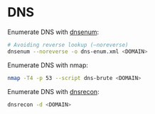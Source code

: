 # DNS

Enumerate DNS with [dnsenum](https://github.com/fwaeytens/dnsenum):
```bash
# Avoiding reverse lookup (–noreverse)
dnsenum --noreverse -o dns-enum.xml <DOMAIN>
```

Enumerate DNS with nmap:
```bash
nmap -T4 -p 53 --script dns-brute <DOMAIN>
```

Enumerate DNS with [dnsrecon](https://github.com/darkoperator/dnsrecon):
```bash
dnsrecon -d <DOMAIN>
```
